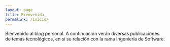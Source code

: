 ```yaml
---
layout: page
title: Bienvenida
permalink: /Inicio/
---
```

 Bienvenido al blog personal. A continuación verán diversas publicaciones de temas tecnológicos, en si su relación con la rama Ingeniería de Software.
